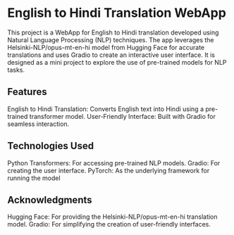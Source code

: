 # English to Hindi Translation WebApp #
  This project is a WebApp for English to Hindi translation developed using Natural Language Processing (NLP) techniques. The app leverages the Helsinki-NLP/opus-mt-en-hi model from Hugging Face for accurate translations and uses Gradio to create an interactive user interface. It is designed as a mini project to explore the use of pre-trained models for NLP tasks.

## Features
English to Hindi Translation: Converts English text into Hindi using a pre-trained transformer model.
User-Friendly Interface: Built with Gradio for seamless interaction.

## Technologies Used
Python
Transformers: For accessing pre-trained NLP models.
Gradio: For creating the user interface.
PyTorch: As the underlying framework for running the model

## Acknowledgments
Hugging Face: For providing the Helsinki-NLP/opus-mt-en-hi translation model.
Gradio: For simplifying the creation of user-friendly interfaces.

